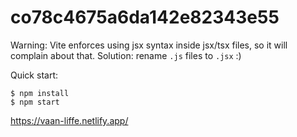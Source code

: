 # co78c4675a6da142e82343e55

Warning: Vite enforces using jsx syntax inside jsx/tsx files, so it will complain about that. Solution: rename `.js` files to `.jsx` :)

Quick start:

```
$ npm install
$ npm start
````
https://vaan-liffe.netlify.app/
